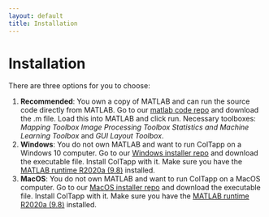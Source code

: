 ```yaml
---
layout: default
title: Installation
---
```

# Installation
There are three options for you to choose:
1. **Recommended**: You own a copy of MATLAB and can run the source code directly from MATLAB. Go to our [matlab code repo](https://github.com/ColTapp/matlab-code) and download the .m file. Load this into MATLAB and click run. Necessary toolboxes: _Mapping Toolbox_ _Image Processing Toolbox_ _Statistics and Machine Learning Toolbox_ and _GUI Layout Toolbox_.
2. **Windows**: You do not own MATLAB and want to run ColTapp on a Windows 10 computer. Go to our [Windows installer repo](https://github.com/ColTapp/win-executable) and download the executable file. Install ColTapp with it. Make sure you have the [MATLAB runtime R2020a (9.8)](https://ch.mathworks.com/de/products/compiler/matlab-runtime.html) installed.
3. **MacOS**: You do not own MATLAB and want to run ColTapp on a MacOS computer. Go to our [MacOS installer repo](https://github.com/ColTapp/mac-executable) and download the executable file. Install ColTapp with it. Make sure you have the [MATLAB runtime R2020a (9.8)](https://ch.mathworks.com/de/products/compiler/matlab-runtime.html) installed.
